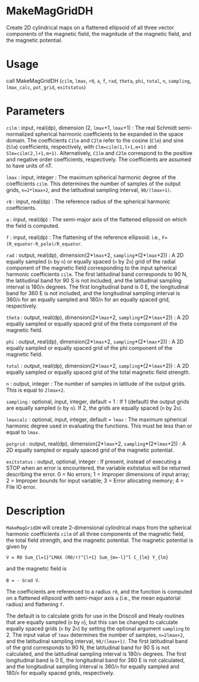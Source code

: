 # MakeMagGridDH

Create 2D cylindrical maps on a flattened ellipsoid of all three vector components of the magnetic field, the magnitude of the magnetic field, and the magnetic potential.

# Usage

call MakeMagGridDH (`cilm`, `lmax`, `r0`, `a`, `f`, `rad`, `theta`, `phi`, `total`, `n`, `sampling`, `lmax_calc`, `pot_grid`, `exitstatus`)

# Parameters

`cilm` : input, real(dp), dimension (2, `lmax`+1, `lmax`+1)
:   The real Schmidt semi-normalized spherical harmonic coefficients to be expanded in the space domain. The coefficients `C1lm` and `C2lm` refer to the cosine (`Clm`) and sine (`Slm`) coefficients, respectively, with `Clm=cilm(1,l+1,m+1)` and `Slm=cilm(2,l+1,m+1)`. Alternatively, `C1lm` and `C2lm` correspond to the positive and negative order coefficients, respectively. The coefficients are assumed to have units of nT.

`lmax` : input, integer
:   The maximum spherical harmonic degree of the coefficients `cilm`. This determines the number of samples of the output grids, `n=2*lmax+2`, and the latitudinal sampling interval, `90/(lmax+1)`.

`r0` : input, real(dp)
:   The reference radius of the spherical harmonic coefficients.

`a` : input, real(dp) 
:   The semi-major axis of the flattened ellipsoid on which the field is computed.

`f` : input, real(dp)
:   The flattening of the reference ellipsoid: i.e., `F=(R_equator-R_pole)/R_equator`.

`rad` : output, real(dp), dimension(2\*`lmax`+2, `sampling`\*(2\*`lmax`+2))
:   A 2D equally sampled (`n` by `n`) or equally spaced (`n` by 2`n`) grid of the radial component of the magnetic field corresponding to the input spherical harmonic coefficients `cilm`. The first latitudinal band corresponds to 90 N, the latitudinal band for 90 S is not included, and the latitudinal sampling interval is 180/`n` degrees. The first longitudinal band is 0 E, the longitudinal band for 360 E is not included, and the longitudinal sampling interval is 360/`n` for an equally sampled and 180/`n` for an equally spaced grid, respectively.

`theta` : output, real(dp), dimension(2\*`lmax`+2, `sampling`\*(2\*`lmax`+2))
:   A 2D equally sampled or equally spaced grid of the theta component of the magnetic field.

`phi` : output, real(dp), dimension(2\*`lmax`+2, `sampling`\*(2\*`lmax`+2))
:   A 2D equally sampled or equally spaced grid of the phi component of the magnetic field. 

`total` : output, real(dp), dimension(2\*`lmax`+2, `sampling`\*(2\*`lmax`+2))
:   A 2D equally sampled or equally spaced grid of the total magnetic field strength. 

`n` : output, integer
:   The number of samples in latitude of the output grids. This is equal to `2lmax+2`.

`sampling` : optional, input, integer, default = 1
:   If 1 (default) the output grids are equally sampled (`n` by `n`). If 2, the grids are equally spaced (`n` by 2`n`).

`lmaxcalc` : optional, input, integer, default = `lmax`
:   The maximum spherical harmonic degree used in evaluating the functions. This must be less than or equal to `lmax`.

`potgrid` : output, real(dp), dimension(2\*`lmax`+2, `sampling`\*(2\*`lmax`+2))
:   A 2D equally sampled or equaly spaced grid of the magnetic potential.

`exitstatus` : output, optional, integer
:   If present, instead of executing a STOP when an error is encountered, the variable exitstatus will be returned describing the error. 0 = No errors; 1 = Improper dimensions of input array; 2 = Improper bounds for input variable; 3 = Error allocating memory; 4 = File IO error.

# Description

`MakeMagGridDH` will create 2-dimensional cylindrical maps from the spherical harmonic coefficients `cilm` of all three components of the magnetic field, the total field strength, and the magnetic potential. The magnetic potential is given by

`V = R0 Sum_{l=1}^LMAX (R0/r)^{l+1} Sum_{m=-l}^l C_{lm} Y_{lm}`

and the magnetic field is

`B = - Grad V`.

The coefficients are referenced to a radius `r0`, and the function is computed on a flattened ellipsoid with semi-major axis `a` (i.e., the mean equatorial radius) and flattening `f`.

The default is to calculate grids for use in the Driscoll and Healy routines that are equally sampled (`n` by `n`), but this can be changed to calculate equally spaced grids (`n` by 2`n`) by setting the optional argument `sampling` to 2. The input value of `lmax` determines the number of samples, `n=2lmax+2`, and the latitudinal sampling interval, `90/(lmax+1)`. The first latitudinal band of the grid corresponds to 90 N, the latitudinal band for 90 S is not calculated, and the latitudinal sampling interval is 180/`n` degrees. The first longitudinal band is 0 E, the longitudinal band for 360 E is not calculated, and the longitudinal sampling interval is 360/`n` for equally sampled and 180/`n` for equally spaced grids, respectively.

